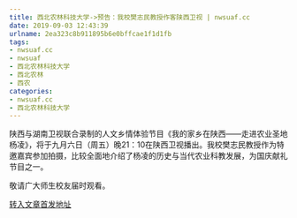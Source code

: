 ```yaml
---
title: 西北农林科技大学->预告：我校樊志民教授作客陕西卫视 | nwsuaf.cc
date: 2019-09-03 12:43:39
urlname: 2ea323c8b911895b6e0bffcae1f1d1fb
tags: 
- nwsuaf.cc
- nwsuaf
- 西北农林科技大学
- 西北农林
- 西农
categories:
- nwsuaf.cc
- 西北农林科技大学
---
```



陕西与湖南卫视联合录制的人文乡情体验节目《我的家乡在陕西——走进农业圣地杨凌》，将于九月六日（周五）晚21：10在陕西卫视播出。我校樊志民教授作为特邀嘉宾参加拍摄，比较全面地介绍了杨凌的历史与当代农业科教发展，为国庆献礼节目之一。

敬请广大师生校友届时观看。





[转入文章首发地址](https://news.nwsuaf.edu.cn/xnxw/91552.htm)